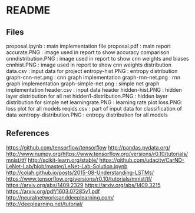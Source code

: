 
# README

## Files
proposal.ipynb : main implementation file
proposal.pdf   : main report
accurate.PNG   : image used in report to show accuracy comparison 
cnndistribution.PNG : image used in report to show cnn weights and biases
cnnhist.PNG : image used in report to show cnn weights distribution
data.csv : input data for project
entropy-hist.PNG : entropy distribution
graph-cnn-net.png : cnn graph implementation
graph-rnn-net.png : rnn graph implementation
graph-simple-net.png : simple net graph implementation
header.csv : input data header
hidden-hist.PNG : hidden layer distribution for all net
hidden1-distribution.PNG : hidden layer distribution for simple net
learningrate.PNG : learning rate plot
loss.PNG: loss plot for all models
reqids.csv : part of input data for classification of data
xentropy-distribution.PNG : entropy distribution for all models

## References
https://github.com/tensorflow/tensorflow
http://pandas.pydata.org/
http://www.numpy.org/https://www.tensorflow.org/versions/r0.10/tutorials/mnist/tf/
http://scikit-learn.org/stable/
https://github.com/udacity/CarND-LeNet-Lab/blob/master/LeNet-Lab-Solution.ipynb
http://colah.github.io/posts/2015-08-Understanding-LSTMs/
https://www.tensorflow.org/versions/r0.10/tutorials/mnist/tf/
https://arxiv.org/abs/1409.2329
https://arxiv.org/abs/1409.3215
https://arxiv.org/pdf/1603.07285v1.pdf
http://neuralnetworksanddeeplearning.com/
http://deeplearning.net/tutorial/

